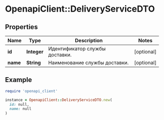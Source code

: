 # OpenapiClient::DeliveryServiceDTO

## Properties

| Name | Type | Description | Notes |
| ---- | ---- | ----------- | ----- |
| **id** | **Integer** | Идентификатор службы доставки. | [optional] |
| **name** | **String** | Наименование службы доставки. | [optional] |

## Example

```ruby
require 'openapi_client'

instance = OpenapiClient::DeliveryServiceDTO.new(
  id: null,
  name: null
)
```

